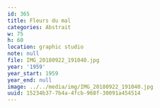 ```yaml
---
id: 365
title: Fleurs du mal
categories: Abstrait
w: 75
h: 60
location: graphic studio
note: null
file: IMG_20180922_191040.jpg
year: '1959'
year_start: 1959
year_end: null
image: ../../media/img/IMG_20180922_191040.jpg
uuid: 15234b37-7b4a-4fcb-968f-30091a454514
---
```



